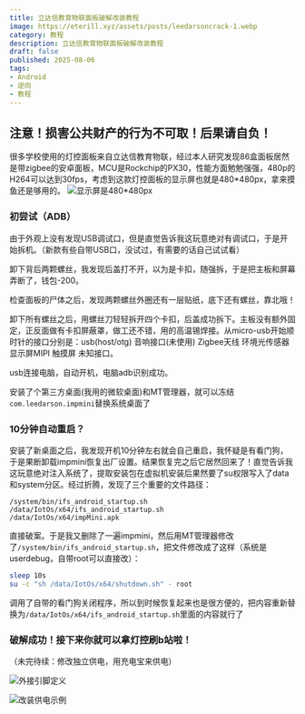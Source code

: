 ```yaml
---
title: 立达信教育物联面板破解改装教程
image: https://eterill.xyz/assets/posts/leedarsoncrack-1.webp
category: 教程
description: 立达信教育物联面板破解改装教程
draft: false
published: 2025-08-06
tags:
- Android
- 逆向
- 教程
---
```


## 注意！损害公共财产的行为不可取！后果请自负！

很多学校使用的灯控面板来自立达信教育物联，经过本人研究发现86盒面板居然是带zigbee的安卓面板，MCU是Rockchip的PX30，性能方面勉勉强强，480p的H264可以达到30fps，考虑到这款灯控面板的显示屏也就是480*480px，拿来摸鱼还是够用的。
![显示屏是480*480px](/assets/posts/leedarsoncrack-2.webp)

### 初尝试（ADB）

由于外观上没有发现USB调试口，但是直觉告诉我这玩意绝对有调试口，于是开始拆机。（新款有些自带USB口，没试过，有需要的话自己试试看）

卸下背后两颗螺丝，我发现后盖打不开，以为是卡扣，随强拆，于是把主板和屏幕弄断了，钱包-200。

检查面板的尸体之后，发现两颗螺丝外圈还有一层贴纸，底下还有螺丝，靠北哦！

卸下所有螺丝之后，用螺丝刀轻轻拆开四个卡扣，后盖成功拆下。主板没有额外固定，正反面做有卡扣屏蔽罩，做工还不错，用的高温锡焊接。从micro-usb开始顺时针的接口分别是：usb(host/otg) 音响接口(未使用) Zigbee天线 环境光传感器 显示屏MIPI 触摸屏 未知接口。

usb连接电脑，自动开机，电脑adb识别成功。

安装了个第三方桌面(我用的微软桌面)和MT管理器，就可以冻结`com.leedarson.impmini`替换系统桌面了

### 10分钟自动重启？

安装了新桌面之后，我发现开机10分钟左右就会自己重启，我怀疑是有看门狗，于是果断卸载impmini恢复出厂设置。结果恢复完之后它居然回来了！直觉告诉我这玩意绝对注入系统了，提取安装包在虚拟机安装后果然要了su权限写入了data和system分区。经过折腾，发现了三个重要的文件路径：
```
/system/bin/ifs_android_startup.sh
/data/IotOs/x64/ifs_android_startup.sh
/data/IotOs/x64/impMini.apk
```

直接破案。于是我又删除了一遍impmini，然后用MT管理器修改了`/system/bin/ifs_android_startup.sh`，把文件修改成了这样（系统是userdebug，自带root可以直接改）：

```bash
sleep 10s
su -c "sh /data/IotOs/x64/shutdown.sh" - root
```

调用了自带的看门狗关闭程序，所以到时候恢复起来也是很方便的，把内容重新替换为`/data/IotOs/x64/ifs_android_startup.sh`里面的内容就行了

### 破解成功！接下来你就可以拿灯控刷b站啦！

（未完待续：修改独立供电，用充电宝来供电）

![外接引脚定义](/assets/posts/leedarsoncrack-3.webp)

![改装供电示例](/assets/posts/leedarsoncrack-4.webp)